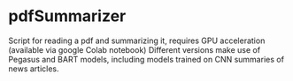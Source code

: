# pdfSummarizer
Script for reading a pdf and summarizing it, requires GPU acceleration (available via google Colab notebook)
Different versions make use of Pegasus and BART models, including models trained on CNN summaries of news articles.
